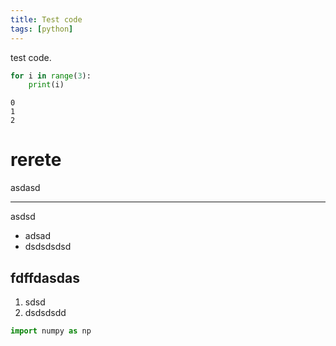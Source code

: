 ```yaml
---
title: Test code
tags: [python]
---
```



test code.

```python
for i in range(3):
    print(i)
```

    0
    1
    2
    

# rerete

asdasd

---

asdsd

* adsad
* dsdsdsdsd

## fdffdasdas

1. sdsd
1. dsdsdsdd


```python
import numpy as np
```
